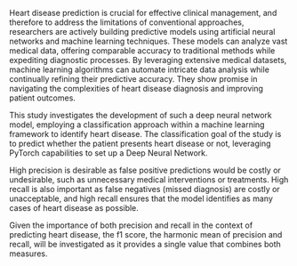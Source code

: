 Heart disease prediction is crucial for effective clinical management, and therefore to address the limitations of conventional approaches, researchers are actively building predictive models using artificial neural networks and machine learning techniques. These models can analyze vast medical data, offering comparable accuracy to traditional methods while expediting diagnostic processes. By leveraging extensive medical datasets, machine learning algorithms can automate intricate data analysis while continually refining their predictive accuracy. They show promise in navigating the complexities of heart disease diagnosis and improving patient outcomes.

This study investigates the development of such a deep neural network model, employing a classification approach within a machine learning framework to identify heart disease. The classification goal of the study is to predict whether the patient presents heart disease or not, leveraging PyTorch capabilities to set up a Deep Neural Network.

High precision is desirable as false positive predictions would be costly or undesirable, such as unnecessary medical interventions or treatments. High recall is also important as false negatives (missed diagnosis) are costly or unacceptable, and high recall ensures that the model identifies as many cases of heart disease as possible.

Given the importance of both precision and recall in the context of predicting heart disease, the f1 score, the harmonic mean of precision and recall, will be investigated as it provides a single value that combines both measures.
